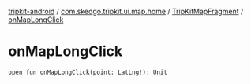 [tripkit-android](../../index.md) / [com.skedgo.tripkit.ui.map.home](../index.md) / [TripKitMapFragment](index.md) / [onMapLongClick](./on-map-long-click.md)

# onMapLongClick

`open fun onMapLongClick(point: LatLng!): `[`Unit`](https://kotlinlang.org/api/latest/jvm/stdlib/kotlin/-unit/index.html)